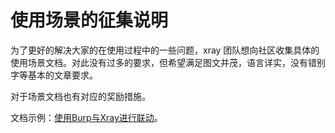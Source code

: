 # 使用场景的征集说明

为了更好的解决大家的在使用过程中的一些问题，xray 团队想向社区收集具体的使用场景文档。对此没有过多的要求，但希望满足图文并茂，语言详实，没有错别字等基本的文章要求。

对于场景文档也有对应的奖励措施。

文档示例：[使用Burp与Xray进行联动](scenario/burp)。